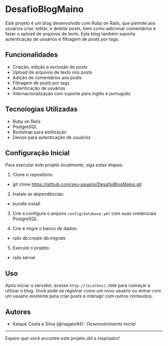 # DesafioBlogMaino

Este projeto é um blog desenvolvido com Ruby on Rails, que permite aos usuários criar, editar, e deletar posts, bem como adicionar comentários e fazer o upload de arquivos de texto. Este blog também suporta autenticação de usuários e filtragem de posts por tags.

## Funcionalidades

- Criação, edição e exclusão de posts
- Upload de arquivos de texto nos posts
- Adição de comentários aos posts
- Filtragem de posts por tags
- Autenticação de usuários
- Internacionalização com suporte para inglês e português

## Tecnologias Utilizadas

- Ruby on Rails
- PostgreSQL
- Bootstrap para estilização
- Devise para autenticação de usuários

## Configuração Inicial

Para executar este projeto localmente, siga estas etapas:

1. Clone o repositório:
  - git clone https://github.com/seu-usuario/DesafioBlogMaino.git
2. Instale as dependências:
  - bundle install
3. Crie e configure o arquivo `config/database.yml` com suas credenciais PostgreSQL.

4. Crie e migre o banco de dados:
  - rails db:create db:migrate

5. Execute o projeto:
  - rails server


## Uso

Após iniciar o servidor, acesse `http://localhost:3000` para começar a utilizar o blog. Você pode se registrar como um novo usuário ou entrar com um usuário existente para criar posts e interagir com outros conteúdos.

## Autores

- Kaique Costa e Silva (@nagato94)- *Desenvolvimento inicial*

---

Espero que você encontre este projeto útil e inspirador!
